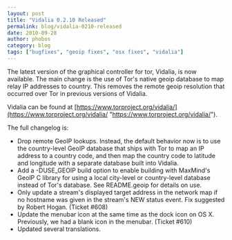 ```yaml
---
layout: post
title: "Vidalia 0.2.10 Released"
permalink: blog/vidalia-0210-released
date: 2010-09-28
author: phobos
category: blog
tags: ["bugfixes", "geoip fixes", "osx fixes", "vidalia"]
---
```


The latest version of the graphical controller for tor, Vidalia, is now available. The main change is the use of Tor's native geoip database to map relay IP addresses to country. This removes the remote geoip resolution that occurred over Tor in previous versions of Vidalia.

Vidalia can be found at [https://www.torproject.org/vidalia/](https://www.torproject.org/vidalia/ "https://www.torproject.org/vidalia/").

The full changelog is:

- Drop remote GeoIP lookups. Instead, the default behavior now is to use the country-level GeoIP database that ships with Tor to map an IP address to a country code, and then map the country code to latitude and longitude with a separate database built into Vidalia.
- Add a -DUSE\_GEOIP build option to enable building with MaxMind's GeoIP C library for using a local city-level or country-level database instead of Tor's database. See README.geoip for details on use.
- Only update a stream's displayed target address in the network map if no hostname was given in the stream's NEW status event. Fix suggested by Robert Hogan. (Ticket #608)
- Update the menubar icon at the same time as the dock icon on OS X. Previously, we had a blank icon in the menubar. (Ticket #610)
- Updated several translations.

